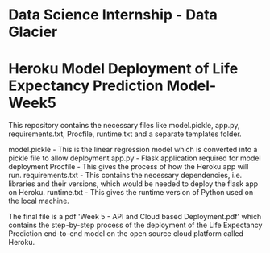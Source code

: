 # Data Science Internship - Data Glacier
# Heroku Model Deployment of Life Expectancy Prediction Model-Week5

This repository contains the necessary files like model.pickle, app.py, requirements.txt, Procfile, runtime.txt and a separate templates folder.

model.pickle - This is the linear regression model which is converted into a pickle file to allow deployment
app.py - Flask application required for model deployment
Procfile - This gives the process of how the Heroku app will run.
requirements.txt - This contains the necessary dependencies, i.e. libraries and their versions, which would be needed to deploy the flask app on Heroku.
runtime.txt - This gives the runtime version of Python used on the local machine.

The final file is a pdf 'Week 5 - API and Cloud based Deployment.pdf' which contains the step-by-step process of the deployment of the Life Expectancy Prediction end-to-end model on the open source cloud platform called Heroku.
